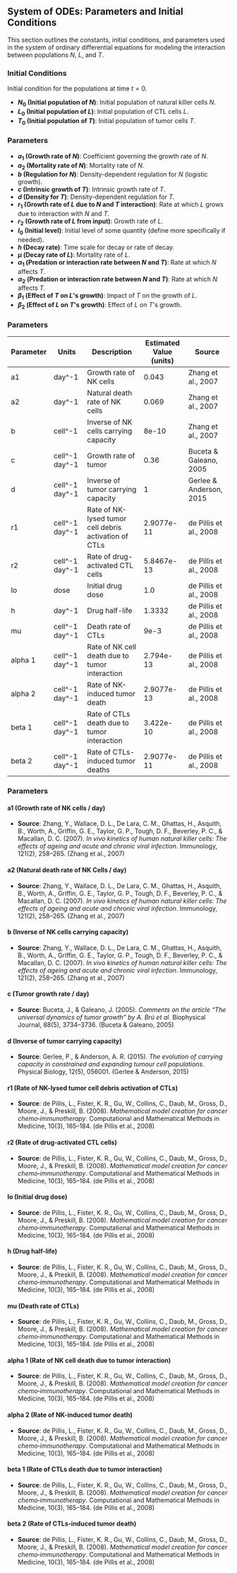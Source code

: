 ## System of ODEs: Parameters and Initial Conditions

This section outlines the constants, initial conditions, and parameters used in the system of ordinary differential equations for modeling the interaction between populations $N$, $L$, and $T$.

### Initial Conditions
Initial condition for the populations at time $t = 0$.

- **$N_0$ (Initial population of $N$)**: Initial population of natural killer cells $N$.
- **$L_0$ (Initial population of $L$)**: Initial population of CTL cells $L$.
- **$T_0$ (Initial population of $T$)**: Initial population of tumor cells $T$.

### Parameters

- **$a_1$ (Growth rate of $N$)**: Coefficient governing the growth rate of $N$.
- **$a_2$ (Mortality rate of $N$)**: Mortality rate of $N$.
- **$b$ (Regulation for $N$)**: Density-dependent regulation for $N$ (logistic growth).
- **$c$ (Intrinsic growth of $T$)**: Intrinsic growth rate of $T$.
- **$d$ (Density for $T$)**: Density-dependent regulation for $T$.
- **$r_1$ (Growth rate of $L$ due to $N$ and $T$ interaction)**: Rate at which $L$ grows due to interaction with $N$ and $T$.
- **$r_2$ (Growth rate of $L$ from input)**: Growth rate of $L$.
- **$I_0$ (Initial level)**: Initial level of some quantity (define more specifically if needed).
- **$h$ (Decay rate)**: Time scale for decay or rate of decay.
- **$\mu$ (Decay rate of $L$)**: Mortality rate of $L$.
- **$\alpha_1$ (Predation or interaction rate between $N$ and $T$)**: Rate at which $N$ affects $T$.
- **$\alpha_2$ (Predation or interaction rate between $N$ and $T$)**: Rate at which $N$ affects $T$.
- **$\beta_1$ (Effect of $T$ on $L$'s growth)**: Impact of $T$ on the growth of $L$.
- **$\beta_2$ (Effect of $L$ on $T$'s growth)**: Effect of $L$ on $T$'s growth.


### Parameters
| **Parameter** | **Units**          | **Description**                                                   | **Estimated Value (units)** | **Source**                                                                 |
|---------------|--------------------|-------------------------------------------------------------------|-----------------------------|---------------------------------------------------------------------------|
| a1            | day^-1             | Growth rate of NK cells                                           | 0.043                       | Zhang et al., 2007                                                         |
| a2            | day^-1             | Natural death rate of NK cells                                     | 0.069                       | Zhang et al., 2007                                                         |
| b             | cell^-1            | Inverse of NK cells carrying capacity                              | 8e-10                       | Zhang et al., 2007                                                         |
| c             | cell^-1 day^-1     | Growth rate of tumor                                              | 0.36                        | Buceta & Galeano, 2005                                                     |
| d             | cell^-1 day^-1     | Inverse of tumor carrying capacity                                 | 1                           | Gerlee & Anderson, 2015                                                   |
| r1            | cell^-1 day^-1     | Rate of NK-lysed tumor cell debris activation of CTLs             | 2.9077e-11                  | de Pillis et al., 2008                                                     |
| r2            | cell^-1 day^-1     | Rate of drug-activated CTL cells                                   | 5.8467e-13                  | de Pillis et al., 2008                                                     |
| Io            | dose               | Initial drug dose                                                  | 1.0                         | de Pillis et al., 2008                                                     |
| h             | day^-1             | Drug half-life                                                     | 1.3332                      | de Pillis et al., 2008                                                     |
| mu            | cell^-1 day^-1     | Death rate of CTLs                                                 | 9e-3                        | de Pillis et al., 2008                                                     |
| alpha 1       | cell^-1 day^-1     | Rate of NK cell death due to tumor interaction                     | 2.794e-13                   | de Pillis et al., 2008                                                     |
| alpha 2       | cell^-1 day^-1     | Rate of NK-induced tumor death                                     | 2.9077e-13                  | de Pillis et al., 2008                                                     |
| beta 1        | cell^-1 day^-1     | Rate of CTLs death due to tumor interaction                        | 3.422e-10                   | de Pillis et al., 2008                                                     |
| beta 2        | cell^-1 day^-1     | Rate of CTLs-induced tumor deaths                                  | 2.9077e-11                  | de Pillis et al., 2008                                                     |


### Parameters

#### a1 (Growth rate of NK cells / day)
- **Source**: Zhang, Y., Wallace, D. L., De Lara, C. M., Ghattas, H., Asquith, B., Worth, A., Griffin, G. E., Taylor, G. P., Tough, D. F., Beverley, P. C., & Macallan, D. C. (2007). *In vivo kinetics of human natural killer cells: The effects of ageing and acute and chronic viral infection*. Immunology, 121(2), 258–265. (Zhang et al., 2007)

#### a2 (Natural death rate of NK Cells / day)
- **Source**: Zhang, Y., Wallace, D. L., De Lara, C. M., Ghattas, H., Asquith, B., Worth, A., Griffin, G. E., Taylor, G. P., Tough, D. F., Beverley, P. C., & Macallan, D. C. (2007). *In vivo kinetics of human natural killer cells: The effects of ageing and acute and chronic viral infection*. Immunology, 121(2), 258–265. (Zhang et al., 2007)

#### b (Inverse of NK cells carrying capacity)
- **Source**: Zhang, Y., Wallace, D. L., De Lara, C. M., Ghattas, H., Asquith, B., Worth, A., Griffin, G. E., Taylor, G. P., Tough, D. F., Beverley, P. C., & Macallan, D. C. (2007). *In vivo kinetics of human natural killer cells: The effects of ageing and acute and chronic viral infection*. Immunology, 121(2), 258–265. (Zhang et al., 2007)

#### c (Tumor growth rate / day)
- **Source**: Buceta, J., & Galeano, J. (2005). *Comments on the article “The universal dynamics of tumor growth” by A. Brú et al.* Biophysical Journal, 88(5), 3734–3736. (Buceta & Galeano, 2005)

#### d (Inverse of tumor carrying capacity)
- **Source**: Gerlee, P., & Anderson, A. R. (2015). *The evolution of carrying capacity in constrained and expanding tumour cell populations*. Physical Biology, 12(5), 056001. (Gerlee & Anderson, 2015)

#### r1 (Rate of NK-lysed tumor cell debris activation of CTLs)
- **Source**: de Pillis, L., Fister, K. R., Gu, W., Collins, C., Daub, M., Gross, D., Moore, J., & Preskill, B. (2008). *Mathematical model creation for cancer chemo‐immunotherapy*. Computational and Mathematical Methods in Medicine, 10(3), 165–184. (de Pillis et al., 2008)

#### r2 (Rate of drug-activated CTL cells)
- **Source**: de Pillis, L., Fister, K. R., Gu, W., Collins, C., Daub, M., Gross, D., Moore, J., & Preskill, B. (2008). *Mathematical model creation for cancer chemo‐immunotherapy*. Computational and Mathematical Methods in Medicine, 10(3), 165–184. (de Pillis et al., 2008)

#### Io (Initial drug dose)
- **Source**: de Pillis, L., Fister, K. R., Gu, W., Collins, C., Daub, M., Gross, D., Moore, J., & Preskill, B. (2008). *Mathematical model creation for cancer chemo‐immunotherapy*. Computational and Mathematical Methods in Medicine, 10(3), 165–184. (de Pillis et al., 2008)

#### h (Drug half-life)
- **Source**: de Pillis, L., Fister, K. R., Gu, W., Collins, C., Daub, M., Gross, D., Moore, J., & Preskill, B. (2008). *Mathematical model creation for cancer chemo‐immunotherapy*. Computational and Mathematical Methods in Medicine, 10(3), 165–184. (de Pillis et al., 2008)

#### mu (Death rate of CTLs)
- **Source**: de Pillis, L., Fister, K. R., Gu, W., Collins, C., Daub, M., Gross, D., Moore, J., & Preskill, B. (2008). *Mathematical model creation for cancer chemo‐immunotherapy*. Computational and Mathematical Methods in Medicine, 10(3), 165–184. (de Pillis et al., 2008)

#### alpha 1 (Rate of NK cell death due to tumor interaction)
- **Source**: de Pillis, L., Fister, K. R., Gu, W., Collins, C., Daub, M., Gross, D., Moore, J., & Preskill, B. (2008). *Mathematical model creation for cancer chemo‐immunotherapy*. Computational and Mathematical Methods in Medicine, 10(3), 165–184. (de Pillis et al., 2008)

#### alpha 2 (Rate of NK-induced tumor death)
- **Source**: de Pillis, L., Fister, K. R., Gu, W., Collins, C., Daub, M., Gross, D., Moore, J., & Preskill, B. (2008). *Mathematical model creation for cancer chemo‐immunotherapy*. Computational and Mathematical Methods in Medicine, 10(3), 165–184. (de Pillis et al., 2008)

#### beta 1 (Rate of CTLs death due to tumor interaction)
- **Source**: de Pillis, L., Fister, K. R., Gu, W., Collins, C., Daub, M., Gross, D., Moore, J., & Preskill, B. (2008). *Mathematical model creation for cancer chemo‐immunotherapy*. Computational and Mathematical Methods in Medicine, 10(3), 165–184. (de Pillis et al., 2008)

#### beta 2 (Rate of CTLs-induced tumor death)
- **Source**: de Pillis, L., Fister, K. R., Gu, W., Collins, C., Daub, M., Gross, D., Moore, J., & Preskill, B. (2008). *Mathematical model creation for cancer chemo‐immunotherapy*. Computational and Mathematical Methods in Medicine, 10(3), 165–184. (de Pillis et al., 2008)

